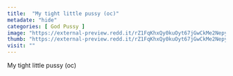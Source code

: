 ```yaml
---
title:  "My tight little pussy (oc)"
metadate: "hide"
categories: [ God Pussy ]
image: "https://external-preview.redd.it/rZ1FqKhxQy0kuOyt67jGwCkMe2NepybK5Aic7tHhdpA.jpg?auto=webp&s=d3d281776027ce91305ef41135f4edb4affa8755"
thumb: "https://external-preview.redd.it/rZ1FqKhxQy0kuOyt67jGwCkMe2NepybK5Aic7tHhdpA.jpg?width=1080&crop=smart&auto=webp&s=b476099522050168237c2ed6b6729890f22af8bd"
visit: ""
---
```

My tight little pussy (oc)

